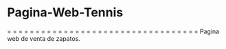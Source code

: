 # Pagina-Web-Tennis

= = = = = = = = = = = = = = = = = = = = = = = = = = = = = = = = = =
Pagina web de venta de zapatos.
